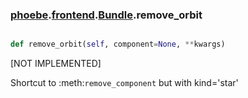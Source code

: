 ### [phoebe](phoebe.md).[frontend](phoebe.frontend.md).[Bundle](phoebe.frontend.Bundle.md).remove_orbit

```py

def remove_orbit(self, component=None, **kwargs)

```



[NOT IMPLEMENTED]

Shortcut to :meth:`remove_component` but with kind='star'

